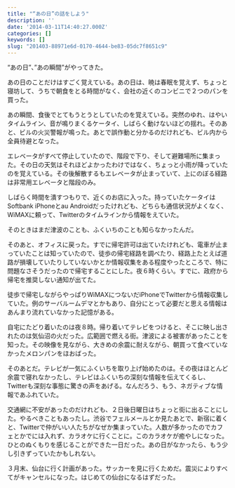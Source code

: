 ```yaml
---
title: "“あの日”の話をしよう"
description: ''
date: '2014-03-11T14:40:27.000Z'
categories: []
keywords: []
slug: "201403-88971e6d-0170-4644-be83-05dc7f8651c9"
---
```

“あの日”、”あの瞬間”がやってきた。

あの日のことだけはすごく覚えている。あの日は、暁は春眠を覚えず、ちょっと寝坊して、うちで朝食をとる時間がなく、会社の近くのコンビニで２つのパンを買った。

あの瞬間、食後でとてもうとうとしていたのを覚えている。突然のゆれ、はやいタイムライン、音が鳴りまくるケータイ、しばらく動けないほどの揺れ。そのあと、ビルの火災警報が鳴った。あとで誤作動と分かるのだけれども、ビル内から全員待避となった。

エレベータがすべて停止していたので、階段で下り、そして避難場所に集まった。その日の天気はそれほどよかったわけではなく、ちょっと小雨が降っていたのを覚えている。その後解散するもエレベータが止まっていて、上にのぼる経路は非常用エレベータと階段のみ。

しばらく時間を潰すつもりで、近くのお店に入った。持っていたケータイはSoftbank iPhoneとau Androidだったけれども、どちらも通信状況がよくなく、WiMAXに頼って、Twitterのタイムラインから情報をえていた。

そのときはまだ津波のことも、ふくいちのことも知らなかったんだ。

そのあと、オフィスに戻った。すでに帰宅許可は出ていたけれども、電車が止まっていたことは知っていたので、徒歩の帰宅経路を調べたり、経路上たとえば道路が損壊していたりしていないかとか情報収集をある程度やったところで、特に問題なさそうだったので帰宅することにした。夜６時くらい。すでに、政府から帰宅を推奨しない通知が出てた。

徒歩で帰宅しながらやっぱりWiMAXにつないだiPhoneでTwitterから情報収集していた。例のサーバルームデマとかもあり、自分にとって必要だと思える情報はあんまり流れていなかった記憶がある。

自宅にたどり着いたのは夜８時。帰り着いてテレビをつけると、そこに映し出されたのは気仙沼の火だった。広範囲で燃える街。津波による被害があったことを知った。その映像を見ながら、大きめの余震に耐えながら、朝買って食べていなかったメロンパンをほおばった。

そのあとだ。テレビが一気にふくいちを取り上げ始めたのは。その夜はほとんど余震で寝れなかったし、テレビはふくいちの深刻な情報を伝えてくるし、Twitterも深刻な事態に驚きの声をあげる。なんだろう、もう、ネガティブな情報であふれていた。

交通網に不安があったのだけれども、２日後日曜日はちょっと街に出ることにした。やるべきこともあったし。渋谷でフェルメールとか見たあとで、新宿に着くと、Twitterで仲がいい人たちがなぜか集まっていた。人数が多かったのでカフェとかでには入れず、カラオケに行くことに。このカラオケが癒やしになった。ひとのぬくもりを感じることができた一日だった。あの日がなかったら、もう少し引きずっていたかもしれない。

３月末、仙台に行く計画があった。サッカーを見に行くためだ。震災によりすべてがキャンセルになった。はじめての仙台になるはずだった。